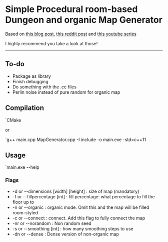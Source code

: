 # Simple Procedural room-based Dungeon and organic Map Generator

Based on [this blog post](https://www.gamasutra.com/blogs/AAdonaac/20150903/252889/Procedural_Dungeon_Generation_Algorithm.php), [this reddit post](https://www.reddit.com/r/gamedev/comments/1dlwc4/procedural_dungeon_generation_algorithm_explained/) and [this youtube series](https://www.youtube.com/watch?v=eJEpeUH1EMg)

I highly recommend you take a look at those!

---------------------

## To-do
* Package as library
* Finish debugging
* Do something with the .cc files
* Perlin noise instead of pure random for organic map

## Compilation

`CMake

or

`g++ main.cpp MapGenerator.cpp -I include -o main.exe -std=c++11

## Usage

`main.exe --help

### Flags
* -d or --dimensions [width] [height] : size of map (mandatory)
* -f or --fillpercentage [int] : fill percentage: what percentage to fill the floor up to
* -n or --organic : organic mode. Omit this and the map will be filled room-styled
* -c or --connect : connect. Add this flag to fully connect the map
* -nr or --norandom : Non random seed
* -s or --smoothing [int] : how many smoothing steps to use
* -dn or --dense : Dense version of non-organic map